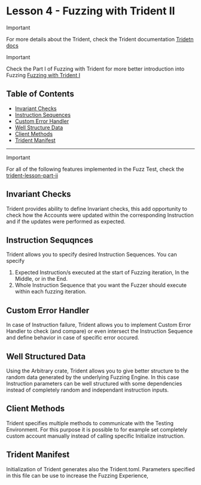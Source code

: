 # Lesson 4 - Fuzzing with Trident II


> [!IMPORTANT]
> For more details about the Trident, check the Trident documentation [Tridetn docs](https://ackee.xyz/trident/docs/latest/)

> [!IMPORTANT]
> Check the Part I of Fuzzing with Trident for more better introduction into Fuzzing [Fuzzing with Trident I](../Lesson-3/)

## Table of Contents
- [Invariant Checks](#invariant-checks)
- [Instruction Sequences](#instruction-sequqnces)
- [Custom Error Handler](#custom-error-handler)
- [Well Structure Data](#well-structured-data)
- [Client Methods](#client-methods)
- [Trident Manifest](#trident-manifest)

---

> [!IMPORTANT]
> For all of the following features implemented in the Fuzz Test, check the [trident-lesson-part-ii](./trident-lesson-part-ii/)

## Invariant Checks

Trident provides ability to define Invariant checks, this add opportunity to check how the Accounts were updated within the corresponding Instruction and if the updates were performed as expected.

## Instruction Sequqnces

Trident allows you to specify desired Instruction Sequences. You can specify

1. Expected Instruction/s executed at the start of Fuzzing iteration, In the Middle, or in the End.
2. Whole Instruction Sequence that you want the Fuzzer should execute within each fuzzing iteration.

## Custom Error Handler

In case of Instruction failure, Trident allows you to implement Custom Error Handler to check (and compare) or even intersect the Instruction Sequence and define behavior in case of specific error occured.

## Well Structured Data

Using the Arbitrary crate, Trident allows you to give better structure to the random data generated by the underlying Fuzzing Engine. In this case Instruction parameters can be well structured with some dependencies instead of completely random and independant instruction inputs.

## Client Methods

Trident specifies multiple methods to communicate with the Testing Environment. For this purpose it is possible to for example set completely custom account manually instead of calling specific Initialize instruction.

## Trident Manifest

Initialization of Trident generates also the Trident.toml. Parameters specified in this file can be use to increase the Fuzzing Experience,
